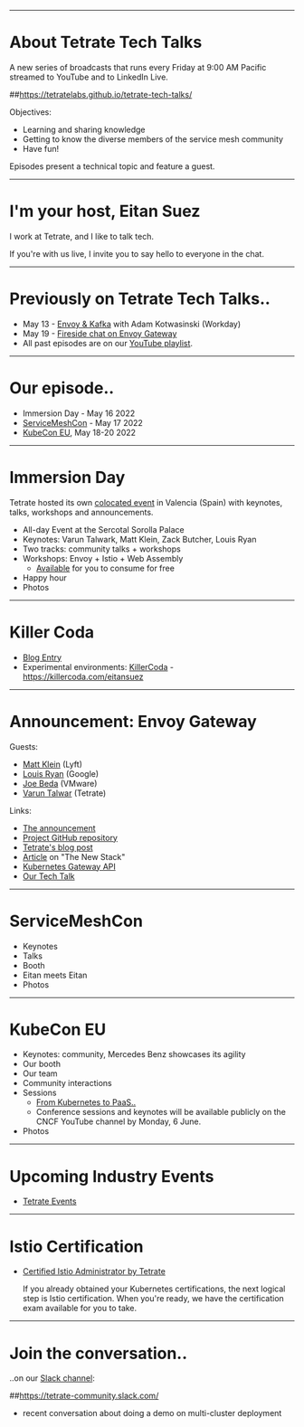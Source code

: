
---
# About Tetrate Tech Talks

A new series of broadcasts that runs every Friday at 9:00 AM Pacific
  streamed to YouTube and to LinkedIn Live.

##https://tetratelabs.github.io/tetrate-tech-talks/

Objectives:

- Learning and sharing knowledge
- Getting to know the diverse members of the service mesh community
- Have fun!

Episodes present a technical topic and feature a guest.

---
# I'm your host, Eitan Suez

I work at Tetrate, and I like to talk tech.

If you're with us live, I invite you to say hello to everyone in the chat.

---
# Previously on Tetrate Tech Talks..

- May 13 - [Envoy & Kafka](../../episode6/) with Adam Kotwasinski (Workday)
- May 19 - [Fireside chat on Envoy Gateway](../../envoygw/)
- All past episodes are on our [YouTube playlist](https://www.youtube.com/playlist?list=PLm51GPKRAmTlOkjWDJBQYtjcc9WPk4E4F).

---
# Our episode..

- Immersion Day - May 16 2022
- [ServiceMeshCon](https://events.linuxfoundation.org/servicemeshcon-europe/) - May 17 2022
- [KubeCon EU](https://events.linuxfoundation.org/kubecon-cloudnativecon-europe/), May 18-20 2022

---
# Immersion Day

Tetrate hosted its own [colocated event](https://www.tetrate.io/event/tetrate-envoy-and-service-mesh-immersion-day/) in Valencia (Spain) with keynotes, talks, workshops and announcements.

- All-day Event at the Sercotal Sorolla Palace
- Keynotes: Varun Talwark, Matt Klein, Zack Butcher, Louis Ryan
- Two tracks: community talks + workshops
- Workshops: Envoy + Istio + Web Assembly
    - [Available](https://tetratelabs.github.io/kubecon2022-eu-immersion-day/) for you to consume for free
- Happy hour
- Photos

---
# Killer Coda

- [Blog Entry](https://itnext.io/katacoda-alternative-1d33599af75f)
- Experimental environments: [KillerCoda](https://killercoda.com/eitansuez) - https://killercoda.com/eitansuez

---
# Announcement: Envoy Gateway

Guests:

- [Matt Klein](https://www.linkedin.com/in/mattklein123/) (Lyft)
- [Louis Ryan](https://www.linkedin.com/in/louiscryan/) (Google)
- [Joe Beda](https://www.linkedin.com/in/jbeda/) (VMware)
- [Varun Talwar](https://www.linkedin.com/in/varuntalwar/) (Tetrate)

Links:

- [The announcement](https://blog.envoyproxy.io/introducing-envoy-gateway-ad385cc59532)
- [Project GitHub repository](https://github.com/envoyproxy/gateway)
- [Tetrate's blog post](https://www.tetrate.io/blog/the-gateway-to-a-new-frontier/)
- [Article](https://thenewstack.io/envoy-gateway-offers-to-standardize-kubernetes-ingress/) on "The New Stack"
- [Kubernetes Gateway API](https://gateway-api.sigs.k8s.io/)
- [Our Tech Talk](https://youtu.be/1ynXQ753p_Q)

---
# ServiceMeshCon

- Keynotes
- Talks
- Booth
- Eitan meets Eitan
- Photos

---
# KubeCon EU

- Keynotes: community, Mercedes Benz showcases its agility
- Our booth
- Our team
- Community interactions
- Sessions
    - [From Kubernetes to PaaS..](https://kccnceu2022.sched.com/event/ytn0/from-kubernetes-to-paas-to-err-whats-next-daniel-bryant-ambassador-labs?iframe=no)
    - Conference sessions and keynotes will be available publicly on the CNCF YouTube channel by Monday, 6 June.
- Photos

---
# Upcoming Industry Events

- [Tetrate Events](https://www.tetrate.io/events/)

---
# Istio Certification

- [Certified Istio Administrator by Tetrate](https://academy.tetrate.io/courses/certified-istio-administrator)

    If you already obtained your Kubernetes certifications, the next logical step is Istio certification.
    When you're ready, we have the certification exam available for you to take.

---
# Join the conversation..

..on our [Slack channel](https://tetrate-community.slack.com/):

##https://tetrate-community.slack.com/

  - recent conversation about doing a demo on multi-cluster deployment
